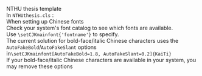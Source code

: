NTHU thesis template  
In `NTHUthesis.cls` :  
  When setting up Chinese fonts  
  Check your system's font catalog to see which fonts are available.  
  Use `\setCJKmainfont{'fontname'}` to specify.  
  The current solution for bold-face/italic Chinese characters uses the `AutoFakeBold`/`AutoFakeSlant` options  
  in`\setCJKmainfont[AutoFakeBold=1.8, AutoFakeSlant=0.2]{KaiTi}`  
  If your bold-face/italic Chinese characters are available in your system, you may remove these options  
